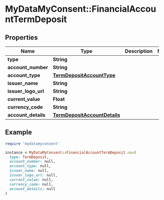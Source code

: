 # MyDataMyConsent::FinancialAccountTermDeposit

## Properties

| Name | Type | Description | Notes |
| ---- | ---- | ----------- | ----- |
| **type** | **String** |  |  |
| **account_number** | **String** |  |  |
| **account_type** | [**TermDepositAccountType**](TermDepositAccountType.md) |  |  |
| **issuer_name** | **String** |  |  |
| **issuer_logo_url** | **String** |  |  |
| **current_value** | **Float** |  |  |
| **currency_code** | **String** |  |  |
| **account_details** | [**TermDepositAccountDetails**](TermDepositAccountDetails.md) |  |  |

## Example

```ruby
require 'mydatamyconsent'

instance = MyDataMyConsent::FinancialAccountTermDeposit.new(
  type: TermDeposit,
  account_number: null,
  account_type: null,
  issuer_name: null,
  issuer_logo_url: null,
  current_value: null,
  currency_code: null,
  account_details: null
)
```

